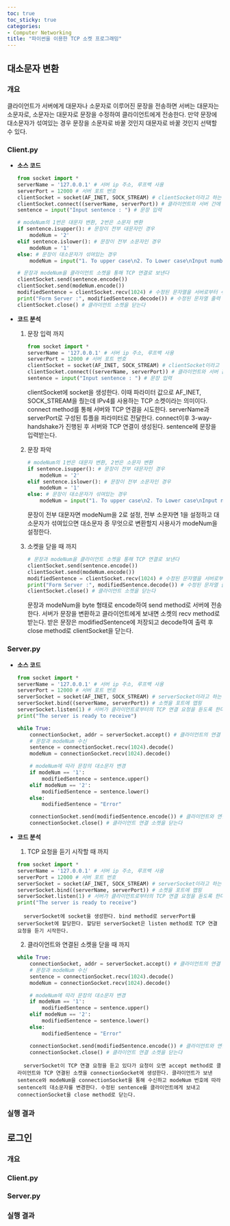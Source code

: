 ```yaml
---
toc: true
toc_sticky: true
categories:
- Computer Networking
title: "파이썬을 이용한 TCP 소켓 프로그래밍"
---
```


## 대소문자 변환

### 개요
클라이언트가 서버에게 대문자나 소문자로 이루어진 문장을 전송하면 서버는 대문자는 소문자로, 소문자는 대문자로 문장을 수정하여 클라이언트에게 전송한다. 만약 문장에 대소문자가 섞여있는 경우 문장을 소문자로 바꿀 것인지 대문자로 바꿀 것인지 선택할 수 있다.

### Client.py

- **소스 코드**<br>
    ```python
    from socket import *
    serverName = '127.0.0.1' # 서버 ip 주소, 루프백 사용
    serverPort = 12000 # 서버 포트 번호
    clientSocket = socket(AF_INET, SOCK_STREAM) # clientSocket이라고 하는 클라이언트의 소켓 생성, AF_INET -> IPv4사용, SOCK_STREAM -> TCP 소켓
    clientSocket.connect((serverName, serverPort)) # 클라이언트와 서버 간에 TCP 연결을 시도, 세 방향 핸드셰이크 수행
    sentence = input("Input sentence : ") # 문장 입력

    # modeNum의 1번은 대문자 변환, 2번은 소문자 변환
    if sentence.isupper(): # 문장이 전부 대문자인 경우
        modeNum = '2'
    elif sentence.islower(): # 문장이 전부 소문자인 경우
        modeNum = '1'
    else: # 문장이 대소문자가 섞여있는 경우
        modeNum = input("1. To upper case\n2. To Lower case\nInput number : ") 

    # 문장과 modeNum을 클라이언트 소켓을 통해 TCP 연결로 보낸다
    clientSocket.send(sentence.encode())
    clientSocket.send(modeNum.encode())
    modifiedSentence = clientSocket.recv(1024) # 수정된 문자열을 서버로부터 수신하여 저장
    print("Form Server :", modifiedSentence.decode()) # 수정된 문자열 출력
    clientSocket.close() # 클라이언트 소켓을 닫는다
    ```

- **코드 분석**<br>

    1. 문장 입력 까지<br>
        ```python
        from socket import *
        serverName = '127.0.0.1' # 서버 ip 주소, 루프백 사용
        serverPort = 12000 # 서버 포트 번호
        clientSocket = socket(AF_INET, SOCK_STREAM) # clientSocket이라고 하는 클라이언트의 소켓 생성, AF_INET -> IPv4사용, SOCK_STREAM -> TCP 소켓
        clientSocket.connect((serverName, serverPort)) # 클라이언트와 서버 간에 TCP 연결을 시도, 세 방향 핸드셰이크 수행
        sentence = input("Input sentence : ") # 문장 입력     
        ```

        clientSocket에 socket을 생성한다. 이때 파라미터 값으로 AF_INET, SOCK_STREAM을 줬는데 IPv4를 사용하는 TCP 소켓이라는 의미이다. connect method를 통해 서버와 TCP 연결을 시도한다. serverName과 serverPort로 구성된 튜플을 파라미터로 전달한다. connect이후 3-way-handshake가 진행된 후 서버와 TCP 연결이 생성된다. sentence에 문장을 입력받는다.

    2. 문장 파악<br>
        ```python
        # modeNum의 1번은 대문자 변환, 2번은 소문자 변환
        if sentence.isupper(): # 문장이 전부 대문자인 경우
            modeNum = '2'
        elif sentence.islower(): # 문장이 전부 소문자인 경우
            modeNum = '1'
        else: # 문장이 대소문자가 섞여있는 경우
            modeNum = input("1. To upper case\n2. To Lower case\nInput number : ")    
        ```

        문장이 전부 대문자면 modeNum을 2로 설정, 전부 소문자면 1을 설정하고 대소문자가 섞여있으면 대소문자 중 무엇으로 변환할지 사용사가 modeNum을 설정한다.

    3. 소켓을 닫을 때 까지<br>
        ```python
        # 문장과 modeNum을 클라이언트 소켓을 통해 TCP 연결로 보낸다
        clientSocket.send(sentence.encode())
        clientSocket.send(modeNum.encode())
        modifiedSentence = clientSocket.recv(1024) # 수정된 문자열을 서버로부터 수신하여 저장
        print("Form Server :", modifiedSentence.decode()) # 수정된 문자열 출력
        clientSocket.close() # 클라이언트 소켓을 닫는다
        ```

        문장과 modeNum을 byte 형태로 encode하여 send method로 서버에 전송한다. 서버가 문장을 변환하고 클라이언트에게 보내면 소켓의 recv method로 받는다. 받은 문장은 modifiedSentence에 저장되고 decode하여 출력 후 close method로 clientSocket을 닫는다. 

### Server.py

- **소스 코드**<br>
    ```python
    from socket import *
    serverName = '127.0.0.1' # 서버 ip 주소, 루프백 사용
    serverPort = 12000 # 서버 포트 번호
    serverSocket = socket(AF_INET, SOCK_STREAM) # serverSocket이라고 하는 서버의 소켓 생성, AF_INET -> IPv4사용, SOCK_STREAM -> TCP 소켓
    serverSocket.bind((serverName, serverPort)) # 소켓을 포트에 맵핑
    serverSocket.listen(1) # 서버가 클라이언트로부터의 TCP 연결 요청을 듣도록 한다, 파라미터는 연결의 최대 수
    print("The server is ready to receive")

    while True:
        connectionSocket, addr = serverSocket.accept() # 클라이언트의 연결 요청이 들어오면 accept를 호출해서 클라이언트와 연결된 소켓을 생성하고 주소 정보를 리턴
        # 문장과 modeNum 수신
        sentence = connectionSocket.recv(1024).decode()
        modeNum = connectionSocket.recv(1024).decode()

        # modeNum에 따라 문장의 대소문자 변경
        if modeNum == '1':
            modifiedSentence = sentence.upper()
        elif modeNum == '2':
            modifiedSentence = sentence.lower()
        else:
            modifiedSentence = "Error"

        connectionSocket.send(modifiedSentence.encode()) # 클라이언트와 연결된 소켓을 통해 TCP 연결로 보낸다
        connectionSocket.close() # 클라이언트 연결 소켓을 닫는다
    ```

- **코드 분석**<br>
    
    1. TCP 요청을 듣기 시작할 때 까지<br>
    ```python
    from socket import *
    serverName = '127.0.0.1' # 서버 ip 주소, 루프백 사용
    serverPort = 12000 # 서버 포트 번호
    serverSocket = socket(AF_INET, SOCK_STREAM) # serverSocket이라고 하는 서버의 소켓 생성, AF_INET -> IPv4사용, SOCK_STREAM -> TCP 소켓
    serverSocket.bind((serverName, serverPort)) # 소켓을 포트에 맵핑
    serverSocket.listen(1) # 서버가 클라이언트로부터의 TCP 연결 요청을 듣도록 한다, 파라미터는 연결의 최대 수
    print("The server is ready to receive")
    ```
    
        serverSocket에 socket을 생성한다. bind method로 serverPort를 serverSocket에 할당한다. 할당된 serverSocket은 listen method로 TCP 연결 요청을 듣기 시작한다.

    2. 클라이언트와 연결된 소켓을 닫을 때 까지<br>
    ```python
    while True:
        connectionSocket, addr = serverSocket.accept() # 클라이언트의 연결 요청이 들어오면 accept를 호출해서 클라이언트와 연결된 소켓을 생성하고 주소 정보를 리턴
        # 문장과 modeNum 수신
        sentence = connectionSocket.recv(1024).decode()
        modeNum = connectionSocket.recv(1024).decode()

        # modeNum에 따라 문장의 대소문자 변경
        if modeNum == '1':
            modifiedSentence = sentence.upper()
        elif modeNum == '2':
            modifiedSentence = sentence.lower()
        else:
            modifiedSentence = "Error"

        connectionSocket.send(modifiedSentence.encode()) # 클라이언트와 연결된 소켓을 통해 TCP 연결로 보낸다
        connectionSocket.close() # 클라이언트 연결 소켓을 닫는다
    ```

        serverSocket이 TCP 연결 요청을 듣고 있다가 요청이 오면 accept method로 클라이언트와 TCP 연결된 소켓을 connectionSocket에 생성한다. 클라이언트가 보낸 sentence와 modeNum을 connectionSocket을 통해 수신하고 modeNum 번호에 따라 sentence의 대소문자를 변경한다. 수정된 sentence를 클라이언트에게 보내고 connectionSocket을 close method로 닫는다.
    

### 실행 결과

## 로그인

### 개요

### Client.py

### Server.py

### 실행 결과